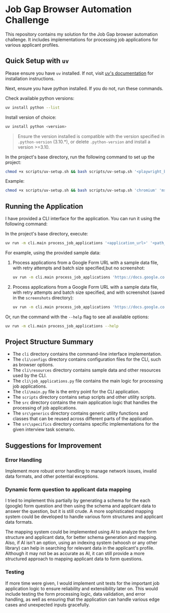 # Job Gap Browser Automation Challenge

This repository contains my solution for the Job Gap browser automation challenge. It includes implementations for processing job applications for various applicant profiles.

## Quick Setup with `uv`

Please ensure you have `uv` installed. If not, visit [uv's documentation](https://docs.astral.sh/uv/getting-started/installation/) for installation instructions.

Next, ensure you have python installed. If you do not, run these commands.

Check available python versions:

```bash
uv install python --list
```

Install version of choice:

```bash
uv install python <version>
```

> Ensure the version installed is compatible with the version specified in `.python-version` (3.10.*), or delete `.python-version` and install a version >=3.10.

In the project's base directory, run the following command to set up the project:

```bash
chmod +x scripts/uv-setup.sh && bash scripts/uv-setup.sh '<playwright_browser_deps>'
```

Example:

```bash
chmod +x scripts/uv-setup.sh && bash scripts/uv-setup.sh 'chromium' 'msedge'
```

## Running the Application

I have provided a CLI interface for the application. You can run it using the following command:

In the project's base directory, execute:

```bash
uv run -m cli.main process_job_applications '<application_url>' '<path_to_applicant_data.json>' --agent 'google' --browser-options '<path_to_browser_options.yaml>' --batch-size '<batch_size>' --retry '<retry_count>'
```

For example, using the provided sample data:

1. Process applications from a Google Form URL with a sample data file, with retry attempts and batch size specified,but no screenshot:

    ```bash
    uv run -m cli.main process_job_applications 'https://docs.google.com/forms/d/e/1FAIpQLScqvt7Qu7yOLiJf-foH51Fg3gNxgmvQe6Uerxhtp4x_t9WHug/viewform' 'cli/resources/data.json' --browser-options 'cli/configs/browser-options.yaml' --retry 1 --batch-size 5 --no-screenshot
    ```

2. Process applications from a Google Form URL with a sample data file, with retry attempts and batch size specified, and with screenshot (saved in the `screenshots` directory):

    ```bash
    uv run -m cli.main process_job_applications 'https://docs.google.com/forms/d/e/1FAIpQLScqvt7Qu7yOLiJf-foH51Fg3gNxgmvQe6Uerxhtp4x_t9WHug/viewform' 'cli/resources/data.json' --browser-options 'cli/configs/browser-options.yaml' --retry 1 --batch-size 5 --screenshot --screenshot-dir 'screenshots'
    ```

Or, run the command with the `--help` flag to see all available options:

```bash
uv run -m cli.main process_job_applications --help
```

## Project Structure Summary

- The `cli` directory contains the command-line interface implementation.
- The `cli\configs` directory contains configuration files for the CLI, such as browser options.
- The `cli\resources` directory contains sample data and other resources used by the CLI.
- The `cli\job_applications.py` file contains the main logic for processing job applications.
- The `cli\main.py` file is the entry point for the CLI application.
- The `scripts` directory contains setup scripts and other utility scripts.
- The `src` directory contains the main application logic that handles the processing of job applications.
- The `src\generics` directory contains generic utility functions and classes that can be reused across different parts of the application.
- The `src\specifics` directory contains specific implementations for the given interview task scenario.

## Suggestions for Improvement

### Error Handling

Implement more robust error handling to manage network issues, invalid data formats, and other potential exceptions.

### Dynamic form question to applicant data mapping

I tried to implement this partially by generating a schema for the each (google) form question and then using the schema and applicant data to answer the question, but it is still crude. A more sophisticated mapping system could be developed to handle various form structures and applicant data formats.

The mapping system could be implemented using AI to analyze the form structure and applicant data, for better schema generation and mapping. Also, if AI isn't an option, using an indexing system (whoosh or any other library) can help in searching for relevant data in the applicant's profile. Although it may not be as accurate as AI, it can still provide a more structured approach to mapping applicant data to form questions.

### Testing

If more time were given, I would implement unit tests for the important job application logic to ensure reliability and extensibility later on. This would include testing the form processing logic, data validation, and error handling, as well as ensuring that the application can handle various edge cases and unexpected inputs gracefully.
